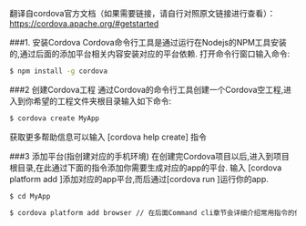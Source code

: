 翻译自cordova官方文档（如果需要链接，请自行对照原文链接进行查看）： <br>
https://cordova.apache.org/#getstarted<br>

###1. 安装Cordova
Cordova命令行工具是通过运行在Nodejs的NPM工具安装的,通过后面的添加平台相关内容安装对应的平台依赖.
打开命令行窗口输入命令:
```sh
$ npm install -g cordova
```

###2 创建Cordova工程
通过Cordova的命令行工具创建一个Cordova空工程,进入到你希望的工程文件夹根目录输入如下命令:
```sh
$ cordova create MyApp
```
获取更多帮助信息可以输入 [cordova help create] 指令<br>

###3 添加平台(指创建对应的手机环境)
在创建完Cordova项目以后,进入到项目根目录,在此通过下面的指令添加你需要生成对应的app的平台.
输入 [cordova platform add <platform name>]添加对应的app平台,而后通过[cordova run <platform name>]运行你的app.
```sh
$ cd MyApp

$ cordova platform add browser // 在后面Command cli章节会详细介绍常用指令的使用
```
